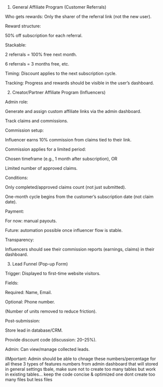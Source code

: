 1. General Affiliate Program (Customer Referrals)

Who gets rewards: Only the sharer of the referral link (not the new user).

Reward structure:

50% off subscription for each referral.

Stackable:

2 referrals = 100% free next month.

6 referrals = 3 months free, etc.

Timing: Discount applies to the next subscription cycle.

Tracking: Progress and rewards should be visible in the user’s dashboard.

2. Creator/Partner Affiliate Program (Influencers)

Admin role:

Generate and assign custom affiliate links via the admin dashboard.

Track claims and commissions.

Commission setup:

Influencer earns 10% commission from claims tied to their link.

Commission applies for a limited period:

Chosen timeframe (e.g., 1 month after subscription), OR

Limited number of approved claims.

Conditions:

Only completed/approved claims count (not just submitted).

One-month cycle begins from the customer’s subscription date (not claim date).

Payment:

For now: manual payouts.

Future: automation possible once influencer flow is stable.

Transparency:

Influencers should see their commission reports (earnings, claims) in their dashboard.

3. Lead Funnel (Pop-up Form)

Trigger: Displayed to first-time website visitors.

Fields:

Required: Name, Email.

Optional: Phone number.

(Number of units removed to reduce friction).

Post-submission:

Store lead in database/CRM.

Provide discount code (discussion: 20–25%).

Admin: Can view/manage collected leads.

iIMportant: Admin should be able to chnage these numbers/percentage for all these 3 types of features numbers from admin dashboard that will stored in general settings tbale, make sure not to create too many tables but work  in existing tables... keep the code concise & optimized one dont create too many files but less files 